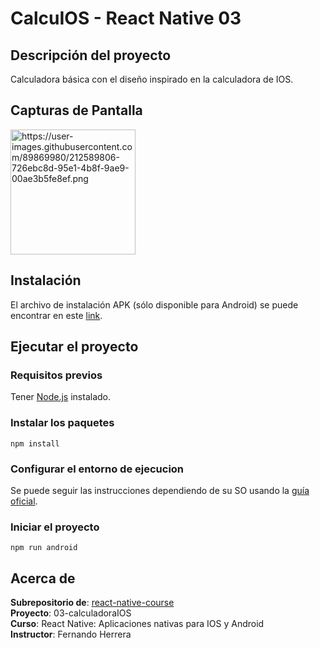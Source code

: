 # CalcuIOS - React Native 03

## Descripción del proyecto

Calculadora básica con el diseño inspirado en la calculadora de IOS.

## Capturas de Pantalla

<img src="https://user-images.githubusercontent.com/89869980/212589806-726ebc8d-95e1-4b8f-9ae9-00ae3b5fe8ef.png" alt="https://user-images.githubusercontent.com/89869980/212589806-726ebc8d-95e1-4b8f-9ae9-00ae3b5fe8ef.png" width="200"/>

## Instalación

El archivo de instalación APK (sólo disponible para Android) se puede encontrar en este [link](https://github.com/andresMataX/calcuIOS/releases/tag/v1.0.0).

## Ejecutar el proyecto

### Requisitos previos

Tener [Node.js](https://nodejs.org/es/download/) instalado.

### Instalar los paquetes

```
npm install
```

### Configurar el entorno de ejecucion

Se puede seguir las instrucciones dependiendo de su SO usando la [guía oficial](https://reactnative.dev/docs/environment-setup).

### Iniciar el proyecto

```
npm run android
```

## Acerca de

**Subrepositorio de**: [react-native-course](https://github.com/andresMataX/react-native-course)
<br>
**Proyecto**: 03-calculadoraIOS
<br>
**Curso**: React Native: Aplicaciones nativas para IOS y Android
<br>
**Instructor**: Fernando Herrera
